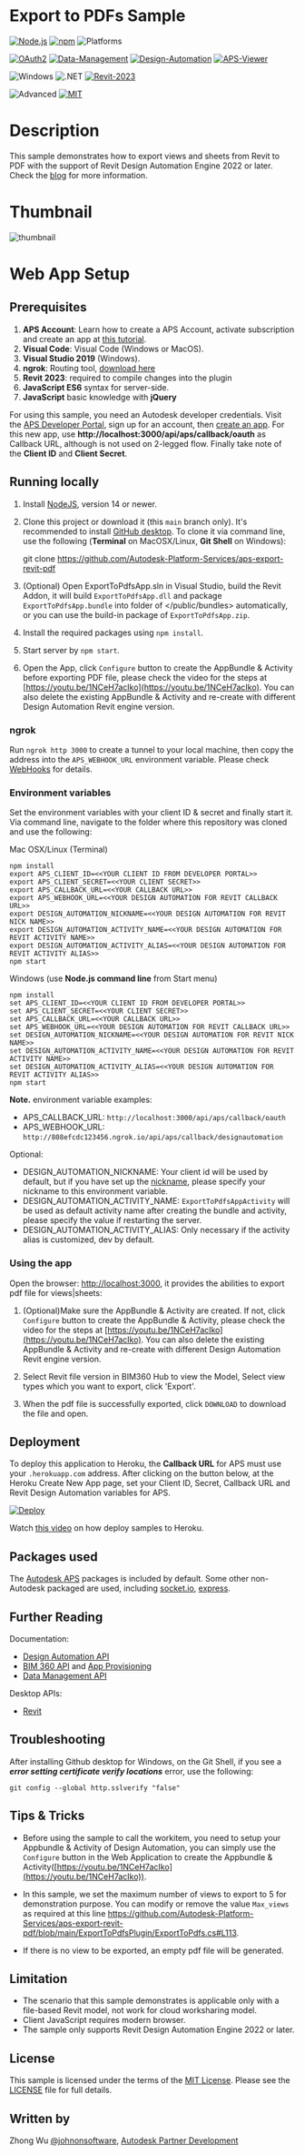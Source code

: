# Export to PDFs Sample

[![Node.js](https://img.shields.io/badge/Node.js-14.0-blue.svg)](https://nodejs.org/)
[![npm](https://img.shields.io/badge/npm-6.0-blue.svg)](https://www.npmjs.com/)
![Platforms](https://img.shields.io/badge/Web-Windows%20%7C%20MacOS%20%7C%20Linux-lightgray.svg)

[![OAuth2](https://img.shields.io/badge/OAuth2-v2-green.svg)](http://developer.autodesk.com/)
[![Data-Management](https://img.shields.io/badge/Data%20Management-v1-green.svg)](http://developer.autodesk.com/)
[![Design-Automation](https://img.shields.io/badge/Design%20Automation-v3-green.svg)](http://developer.autodesk.com/)
[![APS-Viewer](https://img.shields.io/badge/APS%20Viewer-v7-green.svg)](http://developer.autodesk.com/)


![Windows](https://img.shields.io/badge/Plugins-Windows-lightgrey.svg)
![.NET](https://img.shields.io/badge/.NET%20Framework-4.8-blue.svg)
[![Revit-2023](https://img.shields.io/badge/Revit-2023-lightgrey.svg)](http://autodesk.com/revit)


![Advanced](https://img.shields.io/badge/Level-Advanced-red.svg)
[![MIT](https://img.shields.io/badge/License-MIT-blue.svg)](http://opensource.org/licenses/MIT)

# Description
This sample demonstrates how to export views and sheets from Revit to PDF with the support of Revit Design Automation Engine 2022 or later. Check the [blog](https://aps.autodesk.com/blog/design-automation-revit-2022-now-support-exporting-pdf-directly) for more information. 

# Thumbnail
![thumbnail](/thumbnail.png)

# Web App Setup

## Prerequisites

1. **APS Account**: Learn how to create a APS Account, activate subscription and create an app at [this tutorial](http://aps.autodesk.com/tutorials). 
2. **Visual Code**: Visual Code (Windows or MacOS).
3. **Visual Studio 2019** (Windows).
4. **ngrok**: Routing tool, [download here](https://ngrok.com/)
5. **Revit 2023**: required to compile changes into the plugin
6. **JavaScript ES6** syntax for server-side.
7. **JavaScript** basic knowledge with **jQuery**


For using this sample, you need an Autodesk developer credentials. Visit the [APS Developer Portal](https://developer.autodesk.com), sign up for an account, then [create an app](https://developer.autodesk.com/myapps/create). For this new app, use **http://localhost:3000/api/aps/callback/oauth** as Callback URL, although is not used on 2-legged flow. Finally take note of the **Client ID** and **Client Secret**.

## Running locally
1. Install [NodeJS](https://nodejs.org), version 14 or newer.

2. Clone this project or download it (this `main` branch only). It's recommended to install [GitHub desktop](https://desktop.github.com/). To clone it via command line, use the following (**Terminal** on MacOSX/Linux, **Git Shell** on Windows):

    git clone https://github.com/Autodesk-Platform-Services/aps-export-revit-pdf

3. (Optional) Open ExportToPdfsApp.sln in Visual Studio, build the Revit Addon, it will build `ExportToPdfsApp.dll` and package `ExportToPdfsApp.bundle` into folder of \</public/bundles\> automatically, or you can use the build-in package of `ExportToPdfsApp.zip`. 

4. Install the required packages using `npm install`.
5. Start server by `npm start`.
6. Open the App, click `Configure` button to create the AppBundle & Activity before exporting PDF file, please check the video for the steps at [https://youtu.be/1NCeH7acIko](https://youtu.be/1NCeH7acIko). You can also delete the existing AppBundle & Activity and re-create with different Design Automation Revit engine version.

### ngrok

Run `ngrok http 3000` to create a tunnel to your local machine, then copy the address into the `APS_WEBHOOK_URL` environment variable. Please check [WebHooks](https://aps.autodesk.com/en/docs/webhooks/v1/tutorials/configuring-your-server/) for details.

### Environment variables

Set the environment variables with your client ID & secret and finally start it. Via command line, navigate to the folder where this repository was cloned and use the following:

Mac OSX/Linux (Terminal)

    npm install
    export APS_CLIENT_ID=<<YOUR CLIENT ID FROM DEVELOPER PORTAL>>
    export APS_CLIENT_SECRET=<<YOUR CLIENT SECRET>>
    export APS_CALLBACK_URL=<<YOUR CALLBACK URL>>
    export APS_WEBHOOK_URL=<<YOUR DESIGN AUTOMATION FOR REVIT CALLBACK URL>>
    export DESIGN_AUTOMATION_NICKNAME=<<YOUR DESIGN AUTOMATION FOR REVIT NICK NAME>>
    export DESIGN_AUTOMATION_ACTIVITY_NAME=<<YOUR DESIGN AUTOMATION FOR REVIT ACTIVITY NAME>>
    export DESIGN_AUTOMATION_ACTIVITY_ALIAS=<<YOUR DESIGN AUTOMATION FOR REVIT ACTIVITY ALIAS>>    
    npm start

Windows (use **Node.js command line** from Start menu)

    npm install
    set APS_CLIENT_ID=<<YOUR CLIENT ID FROM DEVELOPER PORTAL>>
    set APS_CLIENT_SECRET=<<YOUR CLIENT SECRET>>
    set APS_CALLBACK_URL=<<YOUR CALLBACK URL>>
    set APS_WEBHOOK_URL=<<YOUR DESIGN AUTOMATION FOR REVIT CALLBACK URL>>
    set DESIGN_AUTOMATION_NICKNAME=<<YOUR DESIGN AUTOMATION FOR REVIT NICK NAME>>
    set DESIGN_AUTOMATION_ACTIVITY_NAME=<<YOUR DESIGN AUTOMATION FOR REVIT ACTIVITY NAME>>
    set DESIGN_AUTOMATION_ACTIVITY_ALIAS=<<YOUR DESIGN AUTOMATION FOR REVIT ACTIVITY ALIAS>>
    npm start


**Note.**
environment variable examples:
- APS_CALLBACK_URL: `http://localhost:3000/api/aps/callback/oauth`
- APS_WEBHOOK_URL: `http://808efcdc123456.ngrok.io/api/aps/callback/designautomation`

Optional:
- DESIGN_AUTOMATION_NICKNAME: Your client id will be used by default, but if you have set up the [nickname](https://aps.autodesk.com/en/docs/design-automation/v3/tutorials/revit/step3-create-nickname/), please specify your nickname to this environment variable.
- DESIGN_AUTOMATION_ACTIVITY_NAME: `ExportToPdfsAppActivity` will be used as default activity name after creating the bundle and activity, please specify the value if restarting the server. 
- DESIGN_AUTOMATION_ACTIVITY_ALIAS: Only necessary if the activity alias is customized, dev by default.

### Using the app

Open the browser: [http://localhost:3000](http://localhost:3000), it provides the abilities to export pdf file for views|sheets: 

1. (Optional)Make sure the AppBundle & Activity are created. If not, click `Configure` button to create the AppBundle & Activity, please check the video for the steps at [https://youtu.be/1NCeH7acIko](https://youtu.be/1NCeH7acIko). You can also delete the existing AppBundle & Activity and re-create with different Design Automation Revit engine version.

2. Select Revit file version in BIM360 Hub to view the Model, Select view types which you want to export, click 'Export'.

3. When the pdf file is successfully exported, click `DOWNLOAD` to download the file and open.


## Deployment

To deploy this application to Heroku, the **Callback URL** for APS must use your `.herokuapp.com` address. After clicking on the button below, at the Heroku Create New App page, set your Client ID, Secret, Callback URL and Revit Design Automation variables for APS.

[![Deploy](https://www.herokucdn.com/deploy/button.svg)](https://heroku.com/deploy?template=https://github.com/Autodesk-Platform-Services/aps-export-revit-pdf)

Watch [this video](https://www.youtube.com/watch?v=Oqa9O20Gj0c) on how deploy samples to Heroku.

## Packages used

The [Autodesk APS](https://www.npmjs.com/package/forge-apis) packages is included by default. Some other non-Autodesk packaged are used, including [socket.io](https://www.npmjs.com/package/socket.io), [express](https://www.npmjs.com/package/express).

## Further Reading

Documentation:
- [Design Automation API](https://aps.autodesk.com/en/docs/design-automation/v3/developers_guide/overview/)
- [BIM 360 API](https://developer.autodesk.com/en/docs/bim360/v1/overview/) and [App Provisioning](https://aps.autodesk.com/blog/bim-360-docs-provisioning-forge-apps)
- [Data Management API](httqqqps://developer.autodesk.com/en/docs/data/v2/overview/)

Desktop APIs:

- [Revit](https://knowledge.autodesk.com/support/revit-products/learn-explore/caas/simplecontent/content/my-first-revit-plug-overview.html)

## Troubleshooting

After installing Github desktop for Windows, on the Git Shell, if you see a ***error setting certificate verify locations*** error, use the following:

    git config --global http.sslverify "false"

## Tips & Tricks
- Before using the sample to call the workitem, you need to setup your Appbundle & Activity of Design Automation, you can simply use the `Configure` button in the Web Application to create the Appbundle & Activity([https://youtu.be/1NCeH7acIko](https://youtu.be/1NCeH7acIko)). 

- In this sample, we set the maximum number of views to export to 5 for demonstration purpose. You can modify or remove the value `Max_views` as required at this line https://github.com/Autodesk-Platform-Services/aps-export-revit-pdf/blob/main/ExportToPdfsPlugin/ExportToPdfs.cs#L113.

- If there is no view to be exported, an empty pdf file will be generated.

## Limitation
- The scenario that this sample demonstrates is applicable only with a file-based Revit model, not work for cloud worksharing model.
- Client JavaScript requires modern browser.
- The sample only supports Revit Design Automation Engine 2022 or later.

## License
This sample is licensed under the terms of the [MIT License](http://opensource.org/licenses/MIT). Please see the [LICENSE](LICENSE) file for full details.

## Written by
Zhong Wu [@johnonsoftware](https://twitter.com/johnonsoftware), [Autodesk Partner Development](http://aps.autodesk.com)
